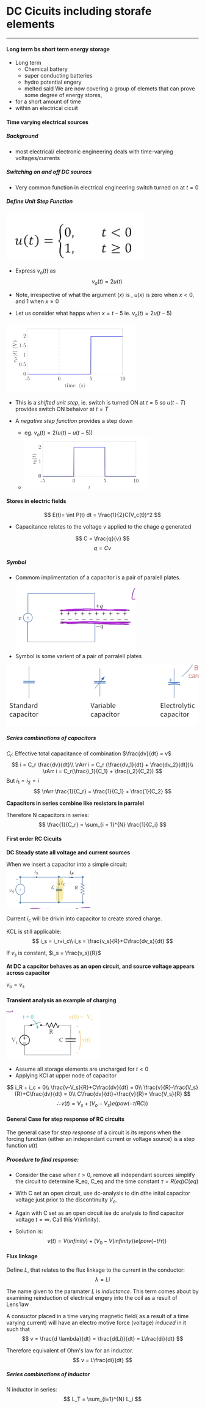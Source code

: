 # DC Cicuits including storafe elements
---
#### Long term bs short term energy storage
- Long term
  - Chemical battery
  - super conducting batteries
  - hydro potential engery
  - melted sald
We are now covering a group of elemets that can prove some degree of energy stores, 
- for a short amount of time
- within an electrical cicuit

#### Time varying electrical sources

##### Background 
- most electrical/ electronic engineering deals with time-varying voltages/currents
##### Switching on and off DC sources
- Very common function in electrical engineering switch turned on at $t = 0$

##### Define **Unit Step Function**
![](/assets/USF1.png)

- Express $v_o(t)$ as 
$$
v_o(t) = 2u(t)
$$

- Note, irrespective of what the argument ($x$) is , $u(x)$ is zero when $x<0$, and 1 when $x \geqslant 0$
- Let us consider what happs when $x = t-5$ ie. $v_o(t) = 2u(t-5)$

![](/assets/USFDiagram.png)

- This is a *shifted unit step*, ie. switch is turned ON at $t = 5$ so $u(t-T)$ provides switch ON behaivor at $t = T$


- A *negative step function* provides a step down
  - eg. $v_o(t)=2(u(t)-u(t-5))$
  - ![](/assets/USFDiagram2.png)


#### Stores in electric fields

$$
E(t)= \int P(t) dt = \frac{1}{2}C(V_c(t))^2
$$

- Capacitance relates to the voltage $v$ applied to the chage $q$ generated
  
$$
C = \frac{q}{v}
$$
$$
q = Cv
$$

##### Symbol

- Commom implimentation of a capacitor is a pair of paralell plates.
![](/assets/pPlates.png)
- Symbol is some varient of a pair of parralell plates

![](/assets/CapacitorTypes.png)

##### Series combinations of capacitors
$C_r$: Effective total capacitance of combination
$\frac{dv}{dt} = v$
$$
i = C_r \frac{dv}{dt}\\
\rArr i = C_r (\frac{dv_1}{dt} + \frac{dv_2}{dt})\\
\rArr i = C_r(\frac{i_1}{C_1} + \frac{i_2}{C_2})
$$
But $i_1 = i_2 = i$
$$
\rArr \frac{1}{C_r} = \frac{1}{C_1} + \frac{1}{C_2} 
$$

**Capacitors in series combine like resistors in parralel**

Therefore N capacitors in series:
$$
\frac{1}{C_r} = \sum_{i = 1}^{N} \frac{1}{C_i}
$$

#### First order RC Cicuits

**DC Steady state all voltage and current sources**

When we insert a capacitor into a simple circuit:
![](/assets/Capcitoreg.png)

Current $i_c$ will be drivin into capacitor to create stored charge.

KCL is still applicable:
$$
i_s = i_r+i_c\\
i_s = \frac{v_s}{R}+C\frac{dv_s}{dt}
$$

If $v_s$ is constant, $i_s = \frac{v_s}{R}$

**At DC a capcitor behaves as an open circuit, and source voltage appears across capacitor**

$v_o = v_s$

#### Transient analysis an example of charging

![](/assets/transientAnalysis.png)
- Assume all storage elements are uncharged for $t < 0$
- Applying KCl at upper node of capacitor

$$
i_R + i_c = 0\\
\frac{v-V_s}{R}+C\frac{dv}{dt} = 0\\
\frac{v}{R}-\frac{V_s}{R}+C\frac{dv}{dt} = 0\\
C\frac{dv}{dt}+\frac{v}{R}= \frac{V_s}{R}
$$
$$
\therefore v(t) = V_s +(V_o-V_s)e(pow(-t/RC))
$$

#### General Case for step response of RC circuits

The general case for *step response* of a circuit is its repons when the forcing function (either an independant current or voltage source) is a step function $u(t)$

##### Procedure to find response:

- Consider the case when $t>0$, remove all independant sources simplify the circuit to determine R_eq, C_eq and the time constant $\tau = R(eq)C(eq)$

- With C set an open circuit, use dc-analysis to din dthe inital capacitor voltage just prior to the discontinuity $V_o$.
- Again with C set as an open circuit ise dc analysis to find capacitor voltage $t = \infty$. Call this V(infinity).

- Solution is:
$$
v(t) = V(infinity)+(V_0-V(infinity))e(pow(-t/ \tau))
$$


#### Flux linkage
Define $L$, that relates to the flux linkage to the current in the conductor:
$$
\lambda = Li
$$

The name given to the paramater $L$ is *inductance*. This term comes about by examining reinduction of electrical engery into the coil as a result of Lens'law

A consuctor placed in a time varying magnetic field( as a result of a time varying current) will have an electro motive force (voltage) *induced* in it such that 
$$
v = \frac{d \lambda}{dt} = \frac{d(Li)}{dt} = L\frac{di}{dt}
$$

Therefore equivalent of Ohm's law for an inductor.
$$
v = L\frac{di}{dt}
$$

##### Series combinations of inductor

N inductor in series:
$$
L_T = \sum_{i=1}^{N} L_i 
$$